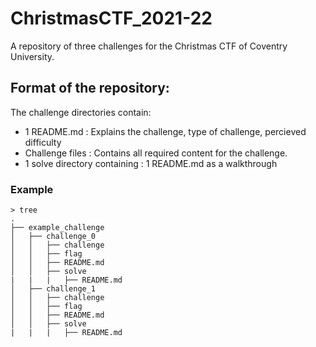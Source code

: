 # ChristmasCTF_2021-22

A repository of three challenges for the Christmas CTF of Coventry University.

## Format of the repository:

The challenge directories contain: 

- 1 README.md : Explains the challenge, type of challenge, percieved difficulty
- Challenge files : Contains all required content for the challenge.
- 1 solve directory containing : 1 README.md as a walkthrough

### Example

```
> tree
.
├── example_challenge
│   ├── challenge_0
│   │   ├── challenge
│   │   ├── flag
│   │   ├── README.md
│   │   ├── solve
|   |   |   ├── README.md
│   ├── challenge_1
│   │   ├── challenge
│   │   ├── flag
│   │   ├── README.md
│   │   ├── solve
|   |   |   ├── README.md
```
